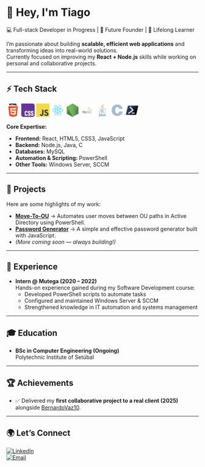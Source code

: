 # 👋 Hey, I'm Tiago  

💻 Full-stack Developer in Progress | 🚀 Future Founder | 🎯 Lifelong Learner  

I’m passionate about building **scalable, efficient web applications** and transforming ideas into real-world solutions.  
Currently focused on improving my **React + Node.js** skills while working on personal and collaborative projects.  

---

## ⚡ Tech Stack
<p align="left">
  <img src="https://raw.githubusercontent.com/github/explore/main/topics/html/html.png" alt="HTML5" width="35px"/>
  <img src="https://raw.githubusercontent.com/github/explore/main/topics/css/css.png" alt="CSS" width="35px"/>
  <img src="https://raw.githubusercontent.com/github/explore/main/topics/javascript/javascript.png" alt="JavaScript" width="35px"/>
  <img src="https://raw.githubusercontent.com/github/explore/main/topics/react/react.png" alt="React" width="35px"/>
  <img src="https://raw.githubusercontent.com/github/explore/main/topics/nodejs/nodejs.png" alt="Node.js" width="35px"/>
  <img src="https://raw.githubusercontent.com/github/explore/main/topics/mysql/mysql.png" alt="MySQL" width="35px"/>
  <img src="https://raw.githubusercontent.com/github/explore/main/topics/java/java.png" alt="Java" width="35px"/>
  <img src="https://raw.githubusercontent.com/github/explore/main/topics/c/c.png" alt="C" width="35px"/>
  <img src="https://raw.githubusercontent.com/github/explore/main/topics/powershell/powershell.png" alt="PowerShell" width="35px"/>
</p>

**Core Expertise:**  
- **Frontend:** React, HTML5, CSS3, JavaScript  
- **Backend:** Node.js, Java, C  
- **Databases:** MySQL  
- **Automation & Scripting:** PowerShell  
- **Other Tools:** Windows Server, SCCM  

---

## 🚀 Projects
Here are some highlights of my work:  

- **[Move-To-OU](https://github.com/tRamada/Move-To-OU)** → Automates user moves between OU paths in Active Directory using PowerShell.  
- **[Password Generator](https://github.com/tRamada/PG-Website)** → A simple and effective password generator built with JavaScript.  
- *(More coming soon — always building!)*  

---

## 💼 Experience
- **Intern @ Mutega (2020 – 2022)**  
  Hands-on experience gained during my Software Development course:  
  - Developed PowerShell scripts to automate tasks  
  - Configured and maintained Windows Server & SCCM  
  - Strengthened knowledge in IT automation and systems management  

---

## 🎓 Education
- **BSc in Computer Engineering (Ongoing)**  
  Polytechnic Institute of Setúbal  

---

## 🏆 Achievements
- ✅ Delivered my **first collaborative project to a real client (2025)** alongside [BernardoVaz10](https://github.com/BernardoVaz10).  

---

## 🌍 Let’s Connect
[![LinkedIn](https://img.shields.io/badge/LinkedIn-0A66C2?style=for-the-badge&logo=linkedin&logoColor=white)](https://www.linkedin.com/in/tiago-ramada)  
[![Email](https://img.shields.io/badge/Email-D14836?style=for-the-badge&logo=gmail&logoColor=white)](mailto:tiagoramada.dev@gmail.com)  
